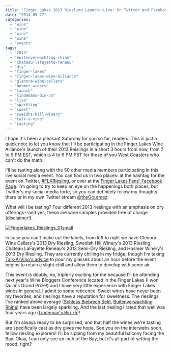 ```yaml
---
title: "Finger Lakes 2013 Riesling Launch--Live! On Twitter and Facebook"
date: "2014-09-27"
categories: 
  - "wine"
  - "wine"
  - "wine"
  - "wine"
  - "events"
tags: 
  - "2013"
  - "buitenverwachting-rhine"
  - "chateau-lafayette-renaeu"
  - "dry"
  - "finger-lakes"
  - "finger-lakes-wine-alliance"
  - "glenora-wine-cellars"
  - "hosmer-winery"
  - "launch"
  - "lindemans-bin-75"
  - "live"
  - "sparkling"
  - "sweet"
  - "sweidhs-hill-winery"
  - "talk-a-vino"
  - "tasting"
---
```


I hope it's been a pleasant Saturday for you so far, readers. This is just a quick note to let you know that I'll be participating in the Finger Lakes Wine Alliance's launch of their 2013 Reislings in a short 3 hours from now, from 7 to 9 PM EST, which is 4 to 6 PM PST for those of you West Coasters who can't do the math.

I'll be tasting along with the 50 other media members participating in this live social media event. You can find us in two places: at the hashtag for the event on Twitter, [#FLXRiesling](https://twitter.com/hashtag/flxriesling?f=realtime "Twitter link"), or over at the [Finger Lakes Fans' Facebook Page](https://www.facebook.com/fingerlakeswine "Finger Lakes Fans"). I'm going to try to keep an eye on the happenings both places, but Twitter's my social media forte, so you can definitely follow my thoughts there or in my own Twitter stream [@theGourmez](https://twitter.com/thegourmez "My Twitter stream").

What will I be tasting? Four different 2013 rieslings with an emphasis on dry offerings--and yes, these are wine samples provided free of charge (disclaimer!).

[![Fingerlakes_Rieslings_01small](http://s3.amazonaws.com/thegourmez-wpmedia/2014/09/Fingerlakes_Rieslings_01small.jpg)](http://www.thegourmez.com/2014/09/finger-lakes-20013-riesling-launch-live-on-twitter-and-facebook/fingerlakes_rieslings_01small/)

In case you can't make out the labels, from left to right we have Glenora Wine Cellars's 2013 Dry Riesling, Swedish Hill Winery's 2013 Riesling, Chateau LaFayette Reneau's 2013 Semi-Dry Riesling, and Hosmer Winery's 2013 Dry Riesling. They are currently chilling in my fridge, though I'm taking [Talk-A-Vino's advice](http://talk-a-vino.com/2014/09/16/riesling-oh-riesling-finger-lakes-riesling-deep-immersion-with-winechat/ "Talk-A-Vino on Rieslings.") to pour my glasses about an hour before the event begins to retain a slight chill and allow them to develop with some air.

This event is doubly, no, triple-ly exciting for me because I'll be attending next year's Wine Bloggers Conference located in the Finger Lakes (I won Quini's Grand Prize!) and I have very little experience with Finger Lakes wines in general. I admit to some reticence. Sweet wines have never been my favorites, and rieslings have a reputation for sweetness. The rieslings I've ranked above average ([Schloss Biebrech Sekt](http://www.thegourmez.com/2009/11/schloss-biebrech-sekt-wine-review/ "A sparkling riesling from Germany"), [Buitenverwachting Rhine](http://www.thegourmez.com/2010/03/buitenverwachting-rhine-riesling-2008-wine-review/ "A Sparkling Riesling from South Africa")) have been largely sparkling. And the last riesling I rated that well was four years ago ([Lindeman's Bin 75](http://www.thegourmez.com/2010/01/lindemans-bin-75-riesling-2008-wine-review/ "Wine Review"))!

But I'm always ready to be surprised, and that half the wines we're tasting are specifically cast as dry gives me hope. See you on the interwebs soon, fellow riesling explorers! I'll be sipping from my beautiful balcony facing the Bay. Okay, I can only see an inch of the Bay, but it's all part of setting the mood, right?
